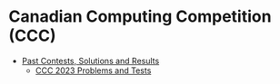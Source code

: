 # Canadian Computing Competition (CCC)

- [Past Contests, Solutions and Results](https://cemc.uwaterloo.ca/contests/past_contests.html#ccc)
  - [CCC 2023 Problems and Tests](https://cemc.uwaterloo.ca/contests/computing/past_ccc_contests/2023/)
